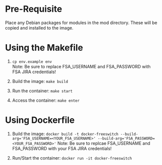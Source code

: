 # Pre-Requisite
Place any Debian packages for modules in the mod directory.  These will be copied and installed to the image.

# Using the Makefile

1. ```cp env.example env```  
Note:  Be sure to replace FSA_USERNAME and FSA_PASSWORD with FSA JIRA credentials!

3. Build the image:
```make build```

4. Run the container:
```make start```

5. Access the container:
```make enter```


# Using Dockerfile

1.  Build the image:
```docker build -t docker-freeswitch --build-arg='FSA_USERNAME=<YOUR_FSA_USERNAME>' --build-arg='FSA_PASSWORD=<YOUR_FSA_PASSWORD>'```
Note:  Be sure to replcae FSA_USERNAME and FSA_PASSWORD with your FSA JIRA credentials!

2.  Run/Start the container:
```docker run -it docker-freeswitch```


